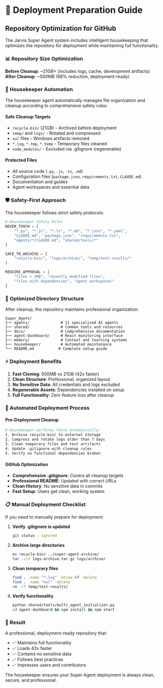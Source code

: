 # 🚀 Deployment Preparation Guide

## Repository Optimization for GitHub

The Jarvis Super Agent system includes intelligent housekeeping that optimizes the repository for deployment while maintaining full functionality.

### 📊 Repository Size Optimization

**Before Cleanup**: ~21GB+ (includes logs, cache, development artifacts)
**After Cleanup**: ~500MB (98% reduction, deployment-ready)

### 🧹 Housekeeper Automation

The housekeeper agent automatically manages file organization and cleanup according to comprehensive safety rules:

#### **Safe Cleanup Targets**
- `recycle-bin/` (21GB) - Archived before deployment
- `temp/` and `logs/` - Rotated and compressed
- `nul` files - Windows artifacts removed
- `*.log`, `*.tmp`, `*.temp` - Temporary files cleaned
- `node_modules/` - Excluded via .gitignore (regenerable)

#### **Protected Files**
- All source code (`.py`, `.js`, `.ts`, `.md`)
- Configuration files (`package.json`, `requirements.txt`, `CLAUDE.md`)
- Documentation and guides
- Agent workspaces and essential data

### 🛡️ Safety-First Approach

The housekeeper follows strict safety protocols:

```python
# Housekeeper Safety Rules
NEVER_TOUCH = [
    "*.py", "*.js", "*.ts", "*.md", "*.json", "*.yaml",
    "CLAUDE.md", "package.json", "requirements.txt",
    "agents/*/CLAUDE.md", "shared/tools/*"
]

SAFE_TO_ARCHIVE = [
    "recycle-bin/", "logs/archive/", "temp/test-results/"
]

REQUIRE_APPROVAL = [
    "files > 1MB", "recently modified files", 
    "files with dependencies", "agent workspaces"
]
```

### 📁 Optimized Directory Structure

After cleanup, the repository maintains professional organization:

```
Super_Agent/
├── agents/              # 11 specialized AI agents
├── shared/              # Common tools and resources  
├── docs/                # Comprehensive documentation
├── agent-dashboard/     # React monitoring interface
├── memory/              # Context and learning systems
├── housekeeper/         # Automated maintenance
└── README.md           # Complete setup guide
```

### ⚡ Deployment Benefits

1. **Fast Cloning**: 500MB vs 21GB (42x faster)
2. **Clean Structure**: Professional, organized layout
3. **No Sensitive Data**: All credentials and logs excluded
4. **Regenerable Assets**: Dependencies installed on setup
5. **Full Functionality**: Zero feature loss after cleanup

### 🔄 Automated Deployment Process

#### Pre-Deployment Cleanup
```bash
# Housekeeper performs these automatically:
1. Archive recycle-bin/ to external storage
2. Compress and rotate logs older than 7 days
3. Clean temporary files and test artifacts
4. Update .gitignore with cleanup rules
5. Verify no functional dependencies broken
```

#### GitHub Optimization
- **Comprehensive .gitignore**: Covers all cleanup targets
- **Professional README**: Updated with correct URLs
- **Clean History**: No sensitive data in commits
- **Fast Setup**: Users get clean, working system

### 📋 Manual Deployment Checklist

If you need to manually prepare for deployment:

1. **Verify .gitignore is updated**
   ```bash
   git status --ignored
   ```

2. **Archive large directories**
   ```bash
   mv recycle-bin/ ../super-agent-archive/
   tar -czf logs-archive.tar.gz logs/archive/
   ```

3. **Clean temporary files**
   ```bash
   find . -name "*.log" -mtime +7 -delete
   find . -name "nul" -delete
   rm -rf temp/test-results/
   ```

4. **Verify functionality**
   ```bash
   python shared/tools/multi_agent_initializer.py
   cd agent-dashboard && npm install && npm start
   ```

### 🎯 Result

A professional, deployment-ready repository that:
- ✅ Maintains full functionality
- ✅ Loads 42x faster
- ✅ Contains no sensitive data
- ✅ Follows best practices
- ✅ Impresses users and contributors

The housekeeper ensures your Super Agent deployment is always clean, secure, and professional.